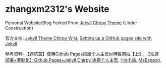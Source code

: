 # zhangxm2312's Website
Personal Website/Blog Forked From [Jekyll Chirpy Theme](https://github.com/cotes2020/jekyll-theme-chirpy) (Under Construction)

官方文档: [Jekyll Theme Chirpy Wiki](https://github.com/cotes2020/jekyll-theme-chirpy/wiki), [Setting up a GitHub pages site with Jekyll](https://docs.github.com/zh/pages/setting-up-a-github-pages-site-with-jekyll)

参考资料: [【避坑篇】使用Github Pages搭建个人主页or博客网站【上】](https://zhuanlan.zhihu.com/p/641525444), [【快速部署+客制化】Github Pages+Jekyll Chirpy 速搭个人主页](https://zhuanlan.zhihu.com/p/695291923), [Hin小站](https://hintryer.github.io/), [MsEspeon](https://ittousei.github.io/), 